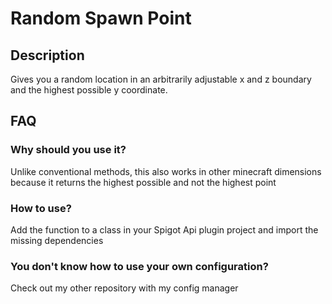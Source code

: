 # Random Spawn Point

## Description
Gives you a random location in an arbitrarily adjustable x and z boundary and the highest possible y coordinate.

## FAQ
### Why should you use it?
Unlike conventional methods, this also works in other minecraft dimensions because it returns the highest possible and not the highest point

### How to use?
Add the function to a class in your Spigot Api plugin project and import the missing dependencies

### You don't know how to use your own configuration?
Check out my other repository with my config manager
